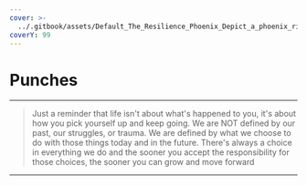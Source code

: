 ```yaml
---
cover: >-
  ../.gitbook/assets/Default_The_Resilience_Phoenix_Depict_a_phoenix_rising_from_th_2_5e6157cc-50f4-4031-a442-ae914c83f2b9_1.jpg
coverY: 99
---
```


# Punches

***

> Just a reminder that life isn't about what's happened to you, it's about how you pick yourself up and keep going. We are NOT defined by our past, our struggles, or trauma. We are defined by what we choose to do with those things today and in the future. There's always a choice in everything we do and the sooner you accept the responsibility for those choices, the sooner you can grow and move forward

***
